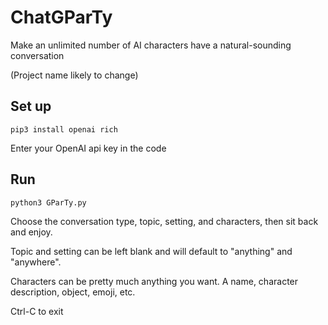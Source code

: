 # ChatGParTy
Make an unlimited number of AI characters have a natural-sounding conversation

(Project name likely to change)

## Set up
```
pip3 install openai rich
```

Enter your OpenAI api key in the code


## Run

```
python3 GParTy.py
```
Choose the conversation type, topic, setting, and characters, then sit back and enjoy.

Topic and setting can be left blank and will default to "anything" and "anywhere".

Characters can be pretty much anything you want.  A name, character description, object, emoji, etc.  


Ctrl-C to exit
